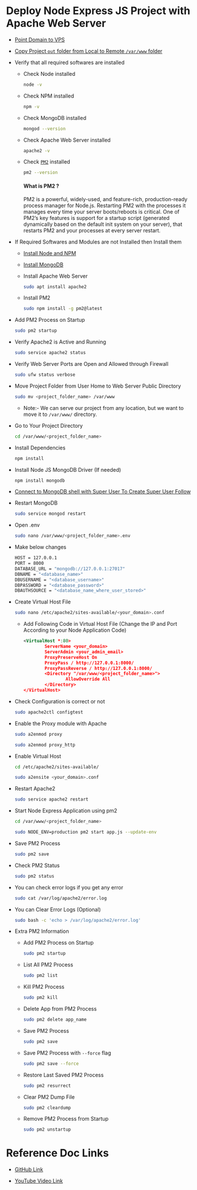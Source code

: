 # Deploy Node Express JS Project with Apache Web Server

- [Point Domain to VPS](https://github.com/satyam-seth-learnings/devops-learning/tree/main/15.point-domain-and-host-html-website-on-remote-server)

- [Copy Project `out` folder from Local to Remote `/var/www` folder](https://github.com/satyam-seth-learnings/devops-learning/tree/main/14.copy-project-folder-from-local-machine-to-remote-server)

   
- Verify that all required softwares are installed

    - Check Node installed

        ```sh
        node -v
        ```
    
    - Check NPM installed

        ```sh
        npm -v
        ```

    - Check MongoDB installed

        ```sh
        mongod --version
        ```

    - Check Apache Web Server installed

        ```sh
        apache2 -v
        ```

    - Check [`PM2`](https://pm2.keymetrics.io/) installed

        ```sh
        pm2 --version
        ```

        #### What is PM2 ?

        PM2 is a powerful, widely-used, and feature-rich, production-ready process manager for Node.js. Restarting PM2 with the processes it manages every time your server boots/reboots is critical. One of PM2’s key features is support for a startup script (generated dynamically based on the default init system on your server), that restarts PM2 and your processes at every server restart.

- If Required Softwares and Modules are not Installed then Install them

    - [Install Node and NPM](https://github.com/satyam-seth-learnings/devops-learning/blob/main/44.install-node-and-npm.md)

    - [Install MongoDB](https://github.com/satyam-seth-learnings/devops-learning/blob/main/43.install-mongodb-on-ubuntu.md)

    - Install Apache Web Server

        ```sh
        sudo apt install apache2
        ```

    - Install PM2

        ```sh
        sudo npm install -g pm2@latest
        ```

- Add PM2 Process on Startup

    ```sh
    sudo pm2 startup
    ```

- Verify Apache2 is Active and Running

    ```sh
    sudo service apache2 status
    ```

- Verify Web Server Ports are Open and Allowed through Firewall

    ```sh
    sudo ufw status verbose
    ```

- Move Project Folder from User Home to Web Server Public Directory

    ```sh
    sudo mv <project_folder_name> /var/www
    ```

    - Note:- We can serve our project from any location, but we want to move it to `/var/www/` directory.

- Go to Your Project Directory

    ```sh
    cd /var/www/<project_folder_name>
    ```

- Install Dependencies

    ```sh
    npm install
    ```

- Install Node JS MongoDB Driver (If needed)

    ```sh
    npm install mongodb
    ```

- [Connect to MongoDB shell with Super User To Create Super User Follow](https://github.com/satyam-seth-learnings/devops-learning/blob/main/44.create-mongodb-root-user.md#create-mongodb-user-and-assign-to-a-database)

- Restart MongoDB

    ```sh
    sudo service mongod restart
    ```

- Open .env

    ```sh
    sudo nano /var/www/<project_folder_name>.env
    ```

- Make below changes

    ```sh
    HOST = 127.0.0.1
    PORT = 8000
    DATABASE_URL = "mongodb://127.0.0.1:27017"
    DBNAME = "<database_name>"
    DBUSERNAME = "<database_username>"
    DBPASSWORD = "<database_password>"
    DBAUTHSOURCE = "<database_name_where_user_stored>"
    ```

- Create Virtual Host File

    ```sh
    sudo nano /etc/apache2/sites-available/<your_domain>.conf
    ```

    - Add Following Code in Virtual Host File (Change the IP and Port According to your Node Application Code)

        ```xml
        <VirtualHost *:80>
                ServerName <your_domain>
                ServerAdmin <your_admin_email>
                ProxyPreserveHost On
                ProxyPass / http://127.0.0.1:8000/
                ProxyPassReverse / http://127.0.0.1:8000/
                <Directory "/var/www/<project_folder_name>">
                        AllowOverride All
                </Directory>
        </VirtualHost>
        ```

- Check Configuration is correct or not

    ```sh
    sudo apache2ctl configtest
    ```

- Enable the Proxy module with Apache

    ```sh
    sudo a2enmod proxy
    ```

    ```sh
    sudo a2enmod proxy_http
    ```

- Enable Virtual Host

    ```sh
    cd /etc/apache2/sites-available/
    ```

    ```sh
    sudo a2ensite <your_domain>.conf
    ```

- Restart Apache2

    ```sh
    sudo service apache2 restart
    ```

- Start Node Express Application using pm2

    ```sh
    cd /var/www/<project_folder_name>
    ```

    ```sh
    sudo NODE_ENV=production pm2 start app.js --update-env
    ```

- Save PM2 Process

    ```sh
    sudo pm2 save
    ```

- Check PM2 Status

    ```sh
    sudo pm2 status
    ```

- You can check error logs if you get any error

    ```sh
    sudo cat /var/log/apache2/error.log
    ```

- You can Clear Error Logs (Optional)

    ```sh
    sudo bash -c 'echo > /var/log/apache2/error.log'
    ```

- Extra PM2 Information

    - Add PM2 Process on Startup

        ```sh
        sudo pm2 startup
        ```

    - List All PM2 Process

        ```sh
        sudo pm2 list
        ```
    
    - Kill PM2 Process

        ```sh
        sudo pm2 kill
        ```

    - Delete App from PM2 Process

        ```sh
        sudo pm2 delete app_name
        ```

    - Save PM2 Process

        ```sh
        sudo pm2 save
        ```

    - Save PM2 Process with `--force` flag

        ```sh
        sudo pm2 save --force
        ```

    - Restore Last Saved PM2 Process

        ```sh
        sudo pm2 resurrect
        ```

    - Clear PM2 Dump File
        
        ```sh
        sudo pm2 cleardump
        ```

    - Remove PM2 Process from Startup

        ```sh
        sudo pm2 unstartup
        ```

# Reference Doc Links

- [GitHub Link](https://github.com/geekyshow1/GeekyShowsNotes/blob/main/Deploy_NodeExpress_Apache.md)

- [YouTube Video Link](https://youtu.be/XWJ-lq3e2b4?si=g6taJjLtvDLCz89z)